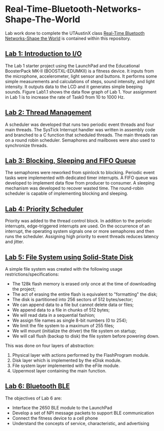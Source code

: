 # Real-Time-Bluetooth-Networks-Shape-The-World  
Lab work done to complete the UTAustinX class [Real-Time Bluetooth Networks-Shape the World](https://www.edx.org/course/real-time-bluetooth-networks-shape-the-world?index=undefined) is contained within this repository.  
## [Lab 1: Introduction to I/O](https://github.com/jeff-daniels/UTAustinX-Real-Time-Bluetooth-Networks-Shape-The-World/blob/main/Lab%201%20Introduction%20to%20IO/Lab1.c)    
The Lab 1 starter project using the LaunchPad and the Educational BoosterPack MK-II (BOOSTXL-EDUMKII) is a fitness device. It inputs from the microphone, accelerometer, light sensor and buttons. It performs some simple measurements and calculations of steps, sound intensity, and light intensity. It outputs data to the LCD and it generates simple beeping sounds. Figure Lab1.1 shows the data flow graph of Lab 1. Your assignment in Lab 1 is to increase the rate of Task0 from 10 to 1000 Hz.  
## [Lab 2: Thread Management](https://github.com/jeff-daniels/UTAustinX-Real-Time-Bluetooth-Networks-Shape-The-World/tree/main/Lab%202%20Thread%20Management)  
A scheduler was developed that runs two periodic event threads and four main threads.  The SysTick Interrupt handler was written in assembly code and branched to a C function that scheduled threads.  The main threads ran on a round robin scheduler.  Semaphores and mailboxes were also used to synchronize threads.  
## [Lab 3: Blocking, Sleeping and FIFO Queue](https://github.com/jeff-daniels/UTAustinX-Real-Time-Bluetooth-Networks-Shape-The-World/blob/main/Lab%203%20Blocking%2C%20Sleeping%20and%20FIFO%20Queue/Lab3.c)  
The semaphores were reworked from spinlock to blocking.  Periodic event tasks were implemented with dedicated timer interrupts.  A FIFO queue was developed to implement data flow from producer to consumer.  A sleeping mechanism was developed to recover wasted time.  The round-robin scheduler is capable of implementing blocking and sleeping.  
## [Lab 4: Priority Scheduler](https://github.com/jeff-daniels/UTAustinX-Real-Time-Bluetooth-Networks-Shape-The-World/blob/main/Lab%204%20Priority%20Scheduler/Lab4.c)  
Priority was added to the thread control block.  In addition to the periodic interrupts, edge-triggered interrupts are used.  On the occurrence of an interrupt, the operating system signals one or more semaphores and then runs the scheduler.  Assigning high priority to event threads reduces latency and jitter.  
## [Lab 5: File System using Solid-State Disk](https://github.com/jeff-daniels/UTAustinX-Real-Time-Bluetooth-Networks-Shape-The-World/blob/main/Lab%205%20File%20System%20using%20a%20Solid-State%20Disk/Lab5.c)  
A simple file system was created with the following usage restrictions/specifications:  
- The 128k flash memory is erased only once at the time of downloading the project; 
- The act of erasing the entire flash is equivalent to "formatting" the disk; 
- The disk is partitioned into 256 sectors of 512 bytes/sector; 
- We can append data to a file but cannot delete data or files; 
- We append data to a file in chunks of 512 bytes; 
- We will read data in a sequential fashion; 
- We assign file names as single 8-bit numbers (0 to 254); 
- We limit the file system to a maximum of 255 files; 
- We will mount (initialize the driver) the file system on startup; 
- We will call flush (backup to disk) the file system before powering down.  

This was done on four layers of abstraction:  
1. Physical layer with actions performed by the FlashProgram module.
2. Disk layer which is implemented by the eDisk module.  
3. File system layer implemented with the eFile module.  
4. Uppermost layer containing the main function.  

## [Lab 6: Bluetooth BLE](https://github.com/jeff-daniels/UTAustinX-Real-Time-Bluetooth-Networks-Shape-The-World/blob/main/Lab%206%20Bluetooth%20BLE/Lab6.c)  
The objectives of Lab 6 are:
- Interface the 2650 BLE module to the LaunchPad  
- Develop a set of NPI message packets to support BLE communication  
- Connect the fitness device to a cell phone  
- Understand the concepts of service, characteristic, and advertising 

